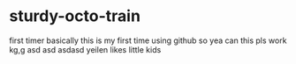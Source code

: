 # sturdy-octo-train
first timer
basically this is my first time using github so yea
can this pls work
kg,g
 asd asd asdasd
yeilen likes little kids
